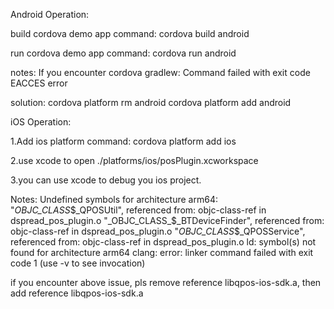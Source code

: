 Android Operation:

build cordova demo app command:
cordova build android

run cordova demo app command:
cordova run android

notes: If you encounter cordova gradlew: Command failed with exit code EACCES error

solution: cordova platform rm android
          cordova platform add android


iOS Operation:

1.Add ios platform command:
  cordova platform add ios

2.use xcode to open ./platforms/ios/posPlugin.xcworkspace

3.you can use xcode to debug you ios project. 


Notes:
Undefined symbols for architecture arm64:
  "_OBJC_CLASS_$_QPOSUtil", referenced from:
      objc-class-ref in dspread_pos_plugin.o
  "_OBJC_CLASS_$_BTDeviceFinder", referenced from:
      objc-class-ref in dspread_pos_plugin.o
  "_OBJC_CLASS_$_QPOSService", referenced from:
      objc-class-ref in dspread_pos_plugin.o
ld: symbol(s) not found for architecture arm64
clang: error: linker command failed with exit code 1 (use -v to see invocation)

if you encounter above issue, pls remove reference libqpos-ios-sdk.a, then add reference libqpos-ios-sdk.a
